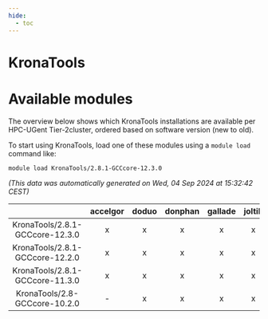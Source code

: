 ```yaml
---
hide:
  - toc
---
```


KronaTools
==========

# Available modules


The overview below shows which KronaTools installations are available per HPC-UGent Tier-2cluster, ordered based on software version (new to old).

To start using KronaTools, load one of these modules using a `module load` command like:

```shell
module load KronaTools/2.8.1-GCCcore-12.3.0
```

*(This data was automatically generated on Wed, 04 Sep 2024 at 15:32:42 CEST)*  

| |accelgor|doduo|donphan|gallade|joltik|shinx|skitty|
| :---: | :---: | :---: | :---: | :---: | :---: | :---: | :---: |
|KronaTools/2.8.1-GCCcore-12.3.0|x|x|x|x|x|x|x|
|KronaTools/2.8.1-GCCcore-12.2.0|x|x|x|x|x|-|x|
|KronaTools/2.8.1-GCCcore-11.3.0|x|x|x|x|x|-|x|
|KronaTools/2.8-GCCcore-10.2.0|-|x|x|x|x|-|x|
